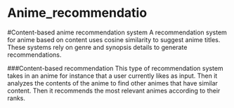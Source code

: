 # Anime_recommendatio
#Content-based anime recommendation system
A recommendation system for anime based on content uses cosine similarity to suggest anime titles. These systems rely on genre and synopsis details to generate recommendations.

###Content-based recommendation
This type of recommendation system takes in an anime for instance that a user currently likes as input. Then it analyzes the contents of the anime to find other animes that have similar content. Then it recommends the most relevant animes according to their ranks.
